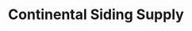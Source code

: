 ---
title: "Continental Siding Supply"
url: /independence/continental-siding-supply/
shop: Allgemein
---